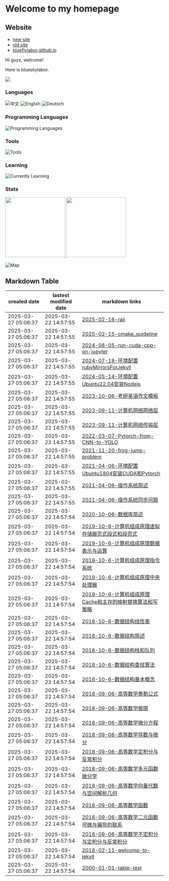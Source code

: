 # Welcome to my homepage

## Website
- [new site](https://www.cnblogs.com/blueflylabor)
- [old site](https://www.cnblogs.com/Carrawayang)
- [blueflylabor.github.io](https://blueflylabor.github.io)

Hi guys, welcome!

Here is blueskylabor.

![](https://komarev.com/ghpvc/?username=blueflylabor)

### Languages

![中文](https://img.shields.io/badge/%E4%B8%AD%E6%96%87-%E2%98%85%E2%98%85%E2%98%85%E2%98%85%E2%98%85-green?style=flat-square)
![English](https://img.shields.io/badge/English-%E2%98%85%E2%98%85%E2%98%85%E2%98%86%E2%98%86-green?style=flat-square)
![Deutsch](https://img.shields.io/badge/Deutsch-%E2%98%85%E2%98%86%E2%98%86%E2%98%86%E2%98%86-green?style=flat-square)

### Programming Languages

![Programming Languages](https://skillicons.dev/icons?i=c,c++,matlab,python3,bash,java,cuda,latex)

### Tools

![Tools](https://skillicons.dev/icons?i=linux,mysql,docker,nginx,pytorch,git,numpy,matplotlib)

### Learning

![Currently Learning](https://skillicons.dev/icons?i=cpp,cuda,pytorch,ml,dl)

### Stats

<a href="https://github.com/blueflylabor">
<img height="190" src="https://github-readme-stats-psi-amber.vercel.app/api?username=blueflylabor&count_private=false&show_icons=true&include_all_commits=false" />
</a>
<a href="https://github.com/blueflylabor">
<img height="190" src="https://github-readme-stats-psi-amber.vercel.app/api/top-langs/?username=blueflylabor&layout=compact&langs_count=8" />
</a>

![Map](https://mapmyvisitors.com/map.png?cl=ffffff&w=a&t=n&d=mDCIvYPIKRouJHRiYO6dqK_22eqhTKe0NbwHcydn2l4)


## Markdown Table 


|created date|lastest modified date|markdown links|
|-|-|-|
|2025-03-27 05:06:37|2025-03-22 14:57:55|[2025-02-16-raii](https://github.com/blueflylabor/blueflylabor/blob/master/posts/2025-02-16-raii.md)
|2025-03-27 05:06:37|2025-03-22 14:57:55|[2025-02-15-cmake_guideline](https://github.com/blueflylabor/blueflylabor/blob/master/posts/2025-02-15-cmake_guideline.md)
|2025-03-27 05:06:37|2025-03-22 14:57:55|[2024-08-05-run-cuda-cpp-on-jupyter](https://github.com/blueflylabor/blueflylabor/blob/master/posts/2024-08-05-run-cuda-cpp-on-jupyter.md)
|2025-03-27 05:06:37|2025-03-22 14:57:55|[2024-07-18-环境配置rubyMirrorsForJekyll](https://github.com/blueflylabor/blueflylabor/blob/master/posts/2024-07-18-环境配置rubyMirrorsForJekyll.md)
|2025-03-27 05:06:37|2025-03-22 14:57:55|[2024-05-14-环境配置Ubuntu22.04安装Nodejs](https://github.com/blueflylabor/blueflylabor/blob/master/posts/2024-05-14-环境配置Ubuntu22.04安装Nodejs.md)
|2025-03-27 05:06:37|2025-03-22 14:57:55|[2023-10-06-考研英语作文模板](https://github.com/blueflylabor/blueflylabor/blob/master/posts/2023-10-06-考研英语作文模板.md)
|2025-03-27 05:06:37|2025-03-22 14:57:55|[2023-09-11-计算机网络网络层](https://github.com/blueflylabor/blueflylabor/blob/master/posts/2023-09-11-计算机网络网络层.md)
|2025-03-27 05:06:37|2025-03-22 14:57:55|[2023-09-11-计算机网络传输层](https://github.com/blueflylabor/blueflylabor/blob/master/posts/2023-09-11-计算机网络传输层.md)
|2025-03-27 05:06:37|2025-03-22 14:57:55|[2022-03-07-Pytorch-from-CNN-to-YOLO](https://github.com/blueflylabor/blueflylabor/blob/master/posts/2022-03-07-Pytorch-from-CNN-to-YOLO.md)
|2025-03-27 05:06:37|2025-03-22 14:57:55|[2021-11-20-frog-jump-problem](https://github.com/blueflylabor/blueflylabor/blob/master/posts/2021-11-20-frog-jump-problem.md)
|2025-03-27 05:06:37|2025-03-22 14:57:55|[2021-04-06-环境配置Ubuntu1804安装CUDA和Pytorch](https://github.com/blueflylabor/blueflylabor/blob/master/posts/2021-04-06-环境配置Ubuntu1804安装CUDA和Pytorch.md)
|2025-03-27 05:06:37|2025-03-22 14:57:55|[2021-04-06-操作系统简述](https://github.com/blueflylabor/blueflylabor/blob/master/posts/2021-04-06-操作系统简述.md)
|2025-03-27 05:06:37|2025-03-22 14:57:55|[2021-04-06-操作系统同步问题](https://github.com/blueflylabor/blueflylabor/blob/master/posts/2021-04-06-操作系统同步问题.md)
|2025-03-27 05:06:37|2025-03-22 14:57:54|[2020-10-06-数据库简述](https://github.com/blueflylabor/blueflylabor/blob/master/posts/2020-10-06-数据库简述.md)
|2025-03-27 05:06:37|2025-03-22 14:57:54|[2019-10-6-计算机组成原理虚拟存储器页式段式和段页式](https://github.com/blueflylabor/blueflylabor/blob/master/posts/2019-10-6-计算机组成原理虚拟存储器页式段式和段页式.md)
|2025-03-27 05:06:37|2025-03-22 14:57:54|[2019-10-6-计算机组成原理数据表示与运算](https://github.com/blueflylabor/blueflylabor/blob/master/posts/2019-10-6-计算机组成原理数据表示与运算.md)
|2025-03-27 05:06:37|2025-03-22 14:57:54|[2019-10-6-计算机组成原理指令系统](https://github.com/blueflylabor/blueflylabor/blob/master/posts/2019-10-6-计算机组成原理指令系统.md)
|2025-03-27 05:06:37|2025-03-22 14:57:54|[2019-10-6-计算机组成原理中央处理器](https://github.com/blueflylabor/blueflylabor/blob/master/posts/2019-10-6-计算机组成原理中央处理器.md)
|2025-03-27 05:06:37|2025-03-22 14:57:54|[2019-10-6-计算机组成原理Cache和主存的映射替换算法和写策略](https://github.com/blueflylabor/blueflylabor/blob/master/posts/2019-10-6-计算机组成原理Cache和主存的映射替换算法和写策略.md)
|2025-03-27 05:06:37|2025-03-22 14:57:54|[2018-10-6-数据结构线性表](https://github.com/blueflylabor/blueflylabor/blob/master/posts/2018-10-6-数据结构线性表.md)
|2025-03-27 05:06:37|2025-03-22 14:57:54|[2018-10-6-数据结构简述](https://github.com/blueflylabor/blueflylabor/blob/master/posts/2018-10-6-数据结构简述.md)
|2025-03-27 05:06:37|2025-03-22 14:57:54|[2018-10-6-数据结构栈和队列](https://github.com/blueflylabor/blueflylabor/blob/master/posts/2018-10-6-数据结构栈和队列.md)
|2025-03-27 05:06:37|2025-03-22 14:57:54|[2018-10-6-数据结构查找算法](https://github.com/blueflylabor/blueflylabor/blob/master/posts/2018-10-6-数据结构查找算法.md)
|2025-03-27 05:06:37|2025-03-22 14:57:54|[2018-10-6-数据结构基本概念](https://github.com/blueflylabor/blueflylabor/blob/master/posts/2018-10-6-数据结构基本概念.md)
|2025-03-27 05:06:37|2025-03-22 14:57:54|[2018-09-06-高等数学泰勒公式](https://github.com/blueflylabor/blueflylabor/blob/master/posts/2018-09-06-高等数学泰勒公式.md)
|2025-03-27 05:06:37|2025-03-22 14:57:54|[2018-09-06-高等数学极限](https://github.com/blueflylabor/blueflylabor/blob/master/posts/2018-09-06-高等数学极限.md)
|2025-03-27 05:06:37|2025-03-22 14:57:54|[2018-09-06-高等数学微分方程](https://github.com/blueflylabor/blueflylabor/blob/master/posts/2018-09-06-高等数学微分方程.md)
|2025-03-27 05:06:37|2025-03-22 14:57:54|[2018-09-06-高等数学导数与微分](https://github.com/blueflylabor/blueflylabor/blob/master/posts/2018-09-06-高等数学导数与微分.md)
|2025-03-27 05:06:37|2025-03-22 14:57:54|[2018-09-06-高等数学定积分与反常积分](https://github.com/blueflylabor/blueflylabor/blob/master/posts/2018-09-06-高等数学定积分与反常积分.md)
|2025-03-27 05:06:37|2025-03-22 14:57:54|[2018-09-06-高等数学多元函数微分学](https://github.com/blueflylabor/blueflylabor/blob/master/posts/2018-09-06-高等数学多元函数微分学.md)
|2025-03-27 05:06:37|2025-03-22 14:57:54|[2018-09-06-高等数学向量代数与空间解析几何](https://github.com/blueflylabor/blueflylabor/blob/master/posts/2018-09-06-高等数学向量代数与空间解析几何.md)
|2025-03-27 05:06:37|2025-03-22 14:57:54|[2018-09-06-高等数学函数](https://github.com/blueflylabor/blueflylabor/blob/master/posts/2018-09-06-高等数学函数.md)
|2025-03-27 05:06:37|2025-03-22 14:57:54|[2018-09-06-高等数学二元函数可微与偏导的联系​](https://github.com/blueflylabor/blueflylabor/blob/master/posts/2018-09-06-高等数学二元函数可微与偏导的联系​.md)
|2025-03-27 05:06:37|2025-03-22 14:57:54|[2018-09-06-高等数学不定积分与定积分与反常积分](https://github.com/blueflylabor/blueflylabor/blob/master/posts/2018-09-06-高等数学不定积分与定积分与反常积分.md)
|2025-03-27 05:06:37|2025-03-22 14:57:54|[2018-02-11-welcome-to-jekyll](https://github.com/blueflylabor/blueflylabor/blob/master/posts/2018-02-11-welcome-to-jekyll.md)
|2025-03-27 05:06:37|2025-03-22 14:57:54|[2000-01-01-table-test](https://github.com/blueflylabor/blueflylabor/blob/master/posts/2000-01-01-table-test.md)
